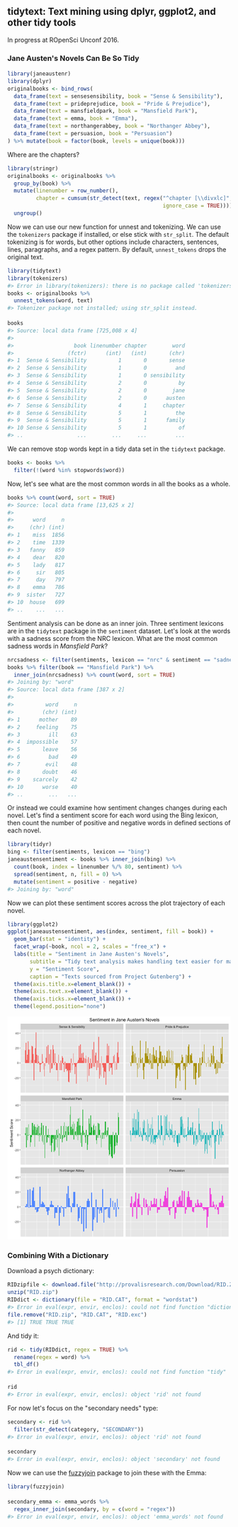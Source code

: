 <!-- README.md is generated from README.Rmd. Please edit that file -->

tidytext: Text mining using dplyr, ggplot2, and other tidy tools
---------------

In progress at ROpenSci Unconf 2016.



### Jane Austen's Novels Can Be So Tidy


```r
library(janeaustenr)
library(dplyr)
originalbooks <- bind_rows(
  data_frame(text = sensesensibility, book = "Sense & Sensibility"),
  data_frame(text = prideprejudice, book = "Pride & Prejudice"),
  data_frame(text = mansfieldpark, book = "Mansfield Park"),
  data_frame(text = emma, book = "Emma"),
  data_frame(text = northangerabbey, book = "Northanger Abbey"),
  data_frame(text = persuasion, book = "Persuasion")
) %>% mutate(book = factor(book, levels = unique(book)))
```

Where are the chapters?


```r
library(stringr)
originalbooks <- originalbooks %>%
  group_by(book) %>%
  mutate(linenumber = row_number(),
         chapter = cumsum(str_detect(text, regex("^chapter [\\divxlc]", 
                                                 ignore_case = TRUE)))) %>%
  ungroup()
```

Now we can use our new function for unnest and tokenizing. We can use the `tokenizers` package if installed, or else stick with `str_split`. The default tokenizing is for words, but other options include characters, sentences, lines, paragraphs, and a regex pattern. By default, `unnest_tokens` drops the original text.


```r
library(tidytext)
library(tokenizers)
#> Error in library(tokenizers): there is no package called 'tokenizers'
books <- originalbooks %>%
  unnest_tokens(word, text)
#> Tokenizer package not installed; using str_split instead.

books
#> Source: local data frame [725,008 x 4]
#> 
#>                   book linenumber chapter        word
#>                 (fctr)      (int)   (int)       (chr)
#> 1  Sense & Sensibility          1       0       sense
#> 2  Sense & Sensibility          1       0         and
#> 3  Sense & Sensibility          1       0 sensibility
#> 4  Sense & Sensibility          2       0          by
#> 5  Sense & Sensibility          2       0        jane
#> 6  Sense & Sensibility          2       0      austen
#> 7  Sense & Sensibility          4       1     chapter
#> 8  Sense & Sensibility          5       1         the
#> 9  Sense & Sensibility          5       1      family
#> 10 Sense & Sensibility          5       1          of
#> ..                 ...        ...     ...         ...
```

We can remove stop words kept in a tidy data set in the `tidytext` package.


```r
books <- books %>%
  filter(!(word %in% stopwords$word))
```

Now, let's see what are the most common words in all the books as a whole.


```r
books %>% count(word, sort = TRUE) 
#> Source: local data frame [13,625 x 2]
#> 
#>      word     n
#>     (chr) (int)
#> 1    miss  1856
#> 2    time  1339
#> 3   fanny   859
#> 4    dear   820
#> 5    lady   817
#> 6     sir   805
#> 7     day   797
#> 8    emma   786
#> 9  sister   727
#> 10  house   699
#> ..    ...   ...
```

Sentiment analysis can be done as an inner join. Three sentiment lexicons are in the `tidytext` package in the `sentiment` dataset. Let's look at the words with a sadness score from the NRC lexicon. What are the most common sadness words in *Mansfield Park*?


```r
nrcsadness <- filter(sentiments, lexicon == "nrc" & sentiment == "sadness")
books %>% filter(book == "Mansfield Park") %>% 
  inner_join(nrcsadness) %>% count(word, sort = TRUE)
#> Joining by: "word"
#> Source: local data frame [387 x 2]
#> 
#>          word     n
#>         (chr) (int)
#> 1      mother    89
#> 2     feeling    75
#> 3         ill    63
#> 4  impossible    57
#> 5       leave    56
#> 6         bad    49
#> 7        evil    48
#> 8       doubt    46
#> 9    scarcely    42
#> 10      worse    40
#> ..        ...   ...
```

Or instead we could examine how sentiment changes changes during each novel. Let's find a sentiment score for each word using the Bing lexicon, then count the number of positive and negative words in defined sections of each novel.


```r
library(tidyr)
bing <- filter(sentiments, lexicon == "bing")
janeaustensentiment <- books %>% inner_join(bing) %>% 
  count(book, index = linenumber %/% 80, sentiment) %>% 
  spread(sentiment, n, fill = 0) %>% 
  mutate(sentiment = positive - negative)
#> Joining by: "word"
```

Now we can plot these sentiment scores across the plot trajectory of each novel.


```r
library(ggplot2)
ggplot(janeaustensentiment, aes(index, sentiment, fill = book)) +
  geom_bar(stat = "identity") +
  facet_wrap(~book, ncol = 2, scales = "free_x") +
  labs(title = "Sentiment in Jane Austen's Novels",
       subtitle = "Tidy text analysis makes handling text easier for many tasks",
       y = "Sentiment Score",
       caption = "Texts sourced from Project Gutenberg") +
  theme(axis.title.x=element_blank()) +
  theme(axis.text.x=element_blank()) +
  theme(axis.ticks.x=element_blank()) +
  theme(legend.position="none")
```

![plot of chunk unnamed-chunk-9](README-unnamed-chunk-9-1.png) 


### Combining With a Dictionary

Download a psych dictionary:


```r
RIDzipfile <- download.file("http://provalisresearch.com/Download/RID.ZIP", "RID.zip")
unzip("RID.zip")
RIDdict <- dictionary(file = "RID.CAT", format = "wordstat")
#> Error in eval(expr, envir, enclos): could not find function "dictionary"
file.remove("RID.zip", "RID.CAT", "RID.exc")
#> [1] TRUE TRUE TRUE
```

And tidy it:


```r
rid <- tidy(RIDdict, regex = TRUE) %>%
  rename(regex = word) %>%
  tbl_df()
#> Error in eval(expr, envir, enclos): could not find function "tidy"

rid
#> Error in eval(expr, envir, enclos): object 'rid' not found
```

For now let's focus on the "secondary needs" type:


```r
secondary <- rid %>%
  filter(str_detect(category, "SECONDARY"))
#> Error in eval(expr, envir, enclos): object 'rid' not found

secondary
#> Error in eval(expr, envir, enclos): object 'secondary' not found
```

Now we can use the [fuzzyjoin](TODO) package to join these with the Emma:


```r
library(fuzzyjoin)

secondary_emma <- emma_words %>%
  regex_inner_join(secondary, by = c(word = "regex"))
#> Error in eval(expr, envir, enclos): object 'emma_words' not found
```
